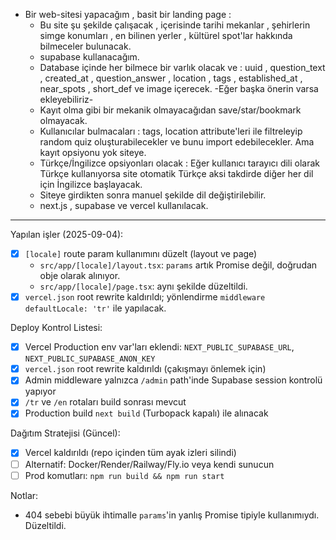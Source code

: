 - Bir web-sitesi yapacağım , basit bir landing page : 
	- Bu site şu şekilde çalışacak , içerisinde tarihi mekanlar , şehirlerin simge konumları , en bilinen yerler , kültürel spot'lar hakkında bilmeceler bulunacak.
	- supabase kullanacağım.
	- Database içinde her bilmece bir varlık olacak ve : uuid , question_text , created_at , question_answer , location , tags , established_at , near_spots , short_def ve image içerecek. -Eğer başka önerin varsa ekleyebiliriz-
	- Kayıt olma gibi bir mekanik olmayacağıdan save/star/bookmark olmayacak.
	- Kullanıcılar bulmacaları : tags, location attribute'leri ile filtreleyip random quiz oluşturabilecekler ve bunu import edebilecekler. Ama kayıt opsiyonu yok siteye.
	- Türkçe/İngilizce opsiyonları olacak : Eğer kullanıcı tarayıcı dili olarak Türkçe kullanıyorsa site otomatik Türkçe aksi takdirde diğer her dil için İngilizce başlayacak.
	- Siteye girdikten sonra manuel şekilde dil değiştirilebilir.
	- next.js , supabase ve vercel kullanılacak.

---

Yapılan işler (2025-09-04):
- [x] `[locale]` route param kullanımını düzelt (layout ve page)
  - `src/app/[locale]/layout.tsx`: `params` artık Promise değil, doğrudan obje olarak alınıyor.
  - `src/app/[locale]/page.tsx`: aynı şekilde düzeltildi.
- [x] `vercel.json` root rewrite kaldırıldı; yönlendirme `middleware` `defaultLocale: 'tr'` ile yapılacak.

Deploy Kontrol Listesi:
- [x] Vercel Production env var'ları eklendi: `NEXT_PUBLIC_SUPABASE_URL`, `NEXT_PUBLIC_SUPABASE_ANON_KEY`
- [x] `vercel.json` root rewrite kaldırıldı (çakışmayı önlemek için)
- [x] Admin middleware yalnızca `/admin` path'inde Supabase session kontrolü yapıyor
- [x] `/tr` ve `/en` rotaları build sonrası mevcut
- [x] Production build `next build` (Turbopack kapalı) ile alınacak

Dağıtım Stratejisi (Güncel):
- [x] Vercel kaldırıldı (repo içinden tüm ayak izleri silindi)
- [ ] Alternatif: Docker/Render/Railway/Fly.io veya kendi sunucun
- [ ] Prod komutları: `npm run build && npm run start`

Notlar:
- 404 sebebi büyük ihtimalle `params`'in yanlış Promise tipiyle kullanımıydı. Düzeltildi.

